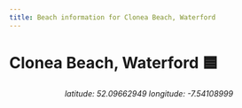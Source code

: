 ```yaml
---
title: Beach information for Clonea Beach, Waterford
---
```

# Clonea Beach, Waterford 🟦

<div align="center"><i>latitude: 52.09662949 longitude: -7.54108999</i></div>